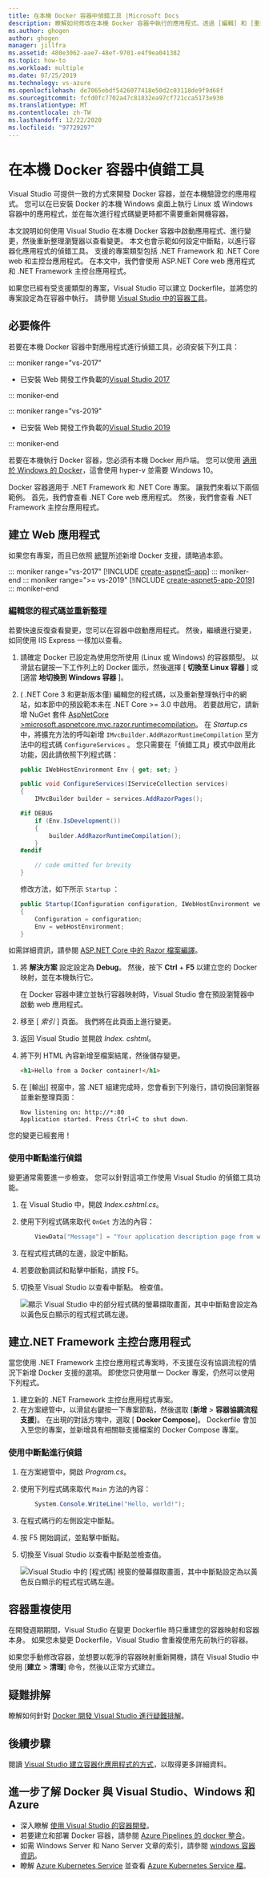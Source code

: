 ```yaml
---
title: 在本機 Docker 容器中偵錯工具 |Microsoft Docs
description: 瞭解如何修改在本機 Docker 容器中執行的應用程式、透過 [編輯] 和 [重新整理] 重新整理容器，然後設定偵錯工具中斷點。
ms.author: ghogen
author: ghogen
manager: jillfra
ms.assetid: 480e3062-aae7-48ef-9701-e4f9ea041382
ms.topic: how-to
ms.workload: multiple
ms.date: 07/25/2019
ms.technology: vs-azure
ms.openlocfilehash: de7065ebdf5426077418e50d2c03118de9f9d68f
ms.sourcegitcommit: fcfd0fc7702a47c81832ea97cf721cca5173e930
ms.translationtype: MT
ms.contentlocale: zh-TW
ms.lasthandoff: 12/22/2020
ms.locfileid: "97729297"
---
```

# <a name="debug-apps-in-a-local-docker-container"></a>在本機 Docker 容器中偵錯工具

Visual Studio 可提供一致的方式來開發 Docker 容器，並在本機驗證您的應用程式。
您可以在已安裝 Docker 的本機 Windows 桌面上執行 Linux 或 Windows 容器中的應用程式，並在每次進行程式碼變更時都不需要重新開機容器。

本文說明如何使用 Visual Studio 在本機 Docker 容器中啟動應用程式、進行變更，然後重新整理瀏覽器以查看變更。 本文也會示範如何設定中斷點，以進行容器化應用程式的偵錯工具。 支援的專案類型包括 .NET Framework 和 .NET Core web 和主控台應用程式。 在本文中，我們會使用 ASP.NET Core web 應用程式和 .NET Framework 主控台應用程式。

如果您已經有受支援類型的專案，Visual Studio 可以建立 Dockerfile，並將您的專案設定為在容器中執行。 請參閱 [Visual Studio 中的容器工具](overview.md)。

## <a name="prerequisites"></a>必要條件

若要在本機 Docker 容器中對應用程式進行偵錯工具，必須安裝下列工具：

::: moniker range="vs-2017"

* 已安裝 Web 開發工作負載的[Visual Studio 2017](https://visualstudio.microsoft.com/vs/older-downloads/?utm_medium=microsoft&utm_source=docs.microsoft.com&utm_campaign=vs+2017+download)

::: moniker-end

::: moniker range="vs-2019"

* 已安裝 Web 開發工作負載的[Visual Studio 2019](https://visualstudio.microsoft.com/downloads)

::: moniker-end

若要在本機執行 Docker 容器，您必須有本機 Docker 用戶端。 您可以使用 [適用於 Windows 的 Docker](https://www.docker.com/get-docker)，這會使用 hyper-v 並需要 Windows 10。

Docker 容器適用于 .NET Framework 和 .NET Core 專案。 讓我們來看以下兩個範例。 首先，我們會查看 .NET Core web 應用程式。 然後，我們會查看 .NET Framework 主控台應用程式。

## <a name="create-a-web-app"></a>建立 Web 應用程式

如果您有專案，而且已依照 [總覽](overview.md)所述新增 Docker 支援，請略過本節。

::: moniker range="vs-2017"
[!INCLUDE [create-aspnet5-app](../azure/includes/create-aspnet5-app.md)]
::: moniker-end
::: moniker range=">= vs-2019"
[!INCLUDE [create-aspnet5-app-2019](../azure/includes/vs-2019/create-aspnet5-app-2019.md)]
::: moniker-end

### <a name="edit-your-code-and-refresh"></a>編輯您的程式碼並重新整理

若要快速反復查看變更，您可以在容器中啟動應用程式。 然後，繼續進行變更，如同使用 IIS Express 一樣加以查看。

1. 請確定 Docker 已設定為使用您所使用 (Linux 或 Windows) 的容器類型。 以滑鼠右鍵按一下工作列上的 Docker 圖示，然後選擇 [ **切換至 Linux 容器** ] 或 [適當 **地切換到 Windows 容器** ]。

1.  ( .NET Core 3 和更新版本僅) 編輯您的程式碼，以及重新整理執行中的網站，如本節中的預設範本未在 .NET Core >= 3.0 中啟用。 若要啟用它，請新增 NuGet 套件 [AspNetCore >microsoft.aspnetcore.mvc.razor.runtimecompilation](https://www.nuget.org/packages/Microsoft.AspNetCore.Mvc.Razor.RuntimeCompilation/)。 在 *Startup.cs* 中，將擴充方法的呼叫新增 `IMvcBuilder.AddRazorRuntimeCompilation` 至方法中的程式碼 `ConfigureServices` 。 您只需要在「偵錯工具」模式中啟用此功能，因此請依照下列程式碼：

    ```csharp
    public IWebHostEnvironment Env { get; set; }

    public void ConfigureServices(IServiceCollection services)
    {
        IMvcBuilder builder = services.AddRazorPages();

    #if DEBUG
        if (Env.IsDevelopment())
        {
            builder.AddRazorRuntimeCompilation();
        }
    #endif

        // code omitted for brevity
    }
    ```

    修改方法，如下所示 `Startup` ：

    ```csharp
    public Startup(IConfiguration configuration, IWebHostEnvironment webHostEnvironment)
    {
        Configuration = configuration;
        Env = webHostEnvironment;
    }
    ```

   如需詳細資訊，請參閱 [ASP.NET Core 中的 Razor 檔案編譯](/aspnet/core/mvc/views/view-compilation?view=aspnetcore-3.1&preserve-view=true)。

1. 將 **解決方案** 設定設定為 **Debug**。 然後，按下 **Ctrl** + **F5** 以建立您的 Docker 映射，並在本機執行它。

    在 Docker 容器中建立並執行容器映射時，Visual Studio 會在預設瀏覽器中啟動 web 應用程式。

1. 移至 [ *索引* ] 頁面。 我們將在此頁面上進行變更。
1. 返回 Visual Studio 並開啟 *Index. cshtml*。
1. 將下列 HTML 內容新增至檔案結尾，然後儲存變更。

    ```html
    <h1>Hello from a Docker container!</h1>
    ```

1. 在 [輸出] 視窗中，當 .NET 組建完成時，您會看到下列幾行，請切換回瀏覽器並重新整理頁面：

   ```output
   Now listening on: http://*:80
   Application started. Press Ctrl+C to shut down.
   ```

您的變更已經套用！

### <a name="debug-with-breakpoints"></a>使用中斷點進行偵錯

變更通常需要進一步檢查。 您可以針對這項工作使用 Visual Studio 的偵錯工具功能。

1. 在 Visual Studio 中，開啟 *Index.cshtml.cs*。
2. 使用下列程式碼來取代 `OnGet` 方法的內容：

   ```csharp
       ViewData["Message"] = "Your application description page from within a container";
   ```

3. 在程式程式碼的左邊，設定中斷點。
4. 若要啟動調試和點擊中斷點，請按 F5。
5. 切換至 Visual Studio 以查看中斷點。 檢查值。

   ![顯示 Visual Studio 中的部分程式碼的螢幕擷取畫面，其中中斷點會設定為以黃色反白顯示的程式程式碼左邊。](media/edit-and-refresh/breakpoint.png)

## <a name="create-a-net-framework-console-app"></a>建立.NET Framework 主控台應用程式

當您使用 .NET Framework 主控台應用程式專案時，不支援在沒有協調流程的情況下新增 Docker 支援的選項。 即使您只使用單一 Docker 專案，仍然可以使用下列程式。

1. 建立新的 .NET Framework 主控台應用程式專案。
1. 在方案總管中，以滑鼠右鍵按一下專案節點，然後選取 [**新增**  >  **容器協調流程支援**]。  在出現的對話方塊中，選取 [ **Docker Compose**]。 Dockerfile 會加入至您的專案，並新增具有相關聯支援檔案的 Docker Compose 專案。

### <a name="debug-with-breakpoints"></a>使用中斷點進行偵錯

1. 在方案總管中，開啟 *Program.cs*。
2. 使用下列程式碼來取代 `Main` 方法的內容：

   ```csharp
       System.Console.WriteLine("Hello, world!");
   ```

3. 在程式碼行的左側設定中斷點。
4. 按 F5 開始調試，並點擊中斷點。
5. 切換至 Visual Studio 以查看中斷點並檢查值。

   ![Visual Studio 中的 [程式碼] 視窗的螢幕擷取畫面，其中中斷點設定為以黃色反白顯示的程式程式碼左邊。](media/edit-and-refresh/breakpoint-console.png)

## <a name="container-reuse"></a>容器重複使用

在開發週期期間，Visual Studio 在變更 Dockerfile 時只重建您的容器映射和容器本身。 如果您未變更 Dockerfile，Visual Studio 會重複使用先前執行的容器。

如果您手動修改容器，並想要以乾淨的容器映射重新開機，請在 Visual Studio 中使用 [**建立**  >  **清理**] 命令，然後以正常方式建立。

## <a name="troubleshoot"></a>疑難排解

瞭解如何針對 [Docker 開發 Visual Studio 進行疑難排解](troubleshooting-docker-errors.md)。

## <a name="next-steps"></a>後續步驟

閱讀 [Visual Studio 建立容器化應用程式的方式](container-build.md)，以取得更多詳細資料。

## <a name="more-about-docker-with-visual-studio-windows-and-azure"></a>進一步了解 Docker 與 Visual Studio、Windows 和 Azure

* 深入瞭解 [使用 Visual Studio 的容器開發](./index.yml)。
* 若要建立和部署 Docker 容器，請參閱 [Azure Pipelines 的 docker 整合](https://marketplace.visualstudio.com/items?itemName=ms-vscs-rm.docker)。
* 如需 Windows Server 和 Nano Server 文章的索引，請參閱 [windows 容器資訊](/virtualization/windowscontainers/)。
* 瞭解 [Azure Kubernetes Service](https://azure.microsoft.com/services/kubernetes-service/) 並查看 [Azure Kubernetes Service 檔](/azure/aks)。
